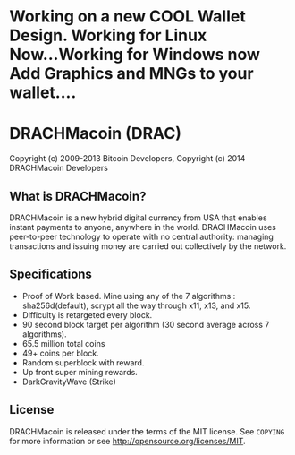 Working on a new COOL Wallet Design. Working for Linux Now...Working for Windows now
Add Graphics and MNGs to your wallet....
===================================

DRACHMacoin (DRAC)
===================================

Copyright (c) 2009-2013 Bitcoin Developers,
Copyright (c) 2014 DRACHMacoin Developers

What is DRACHMacoin?
------------------

DRACHMacoin is a new hybrid digital currency from USA that enables instant payments to
anyone, anywhere in the world. DRACHMacoin uses peer-to-peer technology to operate
with no central authority: managing transactions and issuing money are carried
out collectively by the network.

Specifications
------------------

- Proof of Work based. Mine using any of the 7 algorithms : sha256d(default), scrypt all the way through x11, x13, and x15.
- Difficulty is retargeted every block.
- 90 second block target per algorithm (30 second average across 7 algorithms).
- 65.5 million total coins
- 49+ coins per block. 
- Random superblock with reward.
- Up front super mining rewards.
- DarkGravityWave (Strike)

License
-------

DRACHMacoin is released under the terms of the MIT license. See `COPYING` for more
information or see http://opensource.org/licenses/MIT.
